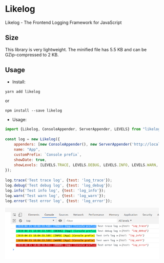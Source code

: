 Likelog
======

Likelog - The Frontend Logging Framework for JavaScript 

## Size
This library is very lightweight. The minified file has 5.5 KB and can be GZip-compressed to 2 KB.

## Usage

* Install:

`yarn add likelog`

or

`npm install --save likelog`

* Usage:

```javascript
import {Likelog, ConsoleAppender, ServerAppender, LEVELS} from "likelog";

const log = new Likelog({
    appenders: [new ConsoleAppender(), new ServerAppender('http://localhost:5111/log', 3000, 1000)],
    name: "App",
    customPrefix: `Console prefix`,
    showDate: true,
    showLevels: [LEVELS.TRACE, LEVELS.DEBUG, LEVELS.INFO, LEVELS.WARN, LEVELS.ERROR],
});

log.trace('Test trace log', {test: 'log_trace'});
log.debug('Test debug log', {test: 'log_debug'});
log.info('Test info log', {test: 'log_info'});
log.warn('Test warn log', {test: 'log_warn'});
log.error('Test error log', {test: 'log_error'});


```

![](./.github/demo.png)
